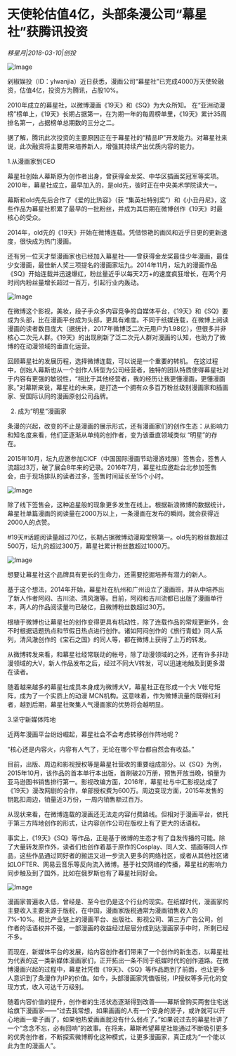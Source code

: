 # 天使轮估值4亿，头部条漫公司“幕星社”获腾讯投资

*移星月|2018-03-10|创投*

![Image](http://p3.pstatp.com/large/6c3b0005cc354a8db980)

剁椒娱投（ID：ylwanjia）近日获悉，漫画公司“幕星社”已完成4000万天使轮融资，估值4亿，投资方为腾讯，占股10%。

2010年成立的幕星社，以微博漫画《19天》和《SQ》为大众所知。 在“亚洲动漫榜”榜单上，《19天》长期占据第一，在为期一年的每周榜单里，《19天》累计35周排名第一，占据榜单总期数的三分之二。

据了解，腾讯此次投资的主要原因正在于幕星社的“精品IP”开发能力。对幕星社来说，此次融资将主要用来培养新人，增强其持续产出优质内容的能力。

1.从漫画家到CEO

幕星社创始人幕斯原为创作者出身，曾获得金龙奖、中华区插画奖冠军等奖项。2010年，幕星社成立，最早加入的，是old先，彼时正在中央美术学院读大一。

幕斯和old先先后合作了《爱的比热容》（获 “集英社特别奖”）和《小丑丹尼》，这些作品为幕星社积累了最早的一批粉丝，并成为其后期在微博创作《19天》时最核心的受众。

2014年，old先的《19天》开始在微博连载。凭借惊艳的画风和近乎日更的更新速度，很快成为热门漫画。

还有另一位天才型漫画家也已经加入幕星社——曾获得金龙奖最佳少年漫画，最佳少女漫画，最佳新人奖三项提名的漫画家坛九。2014年11月，坛九的漫画作品《SQ》开始连载并迅速爆红，粉丝量近乎以每天2万+的速度疯狂增长，在两个月时间内粉丝量增长超过一百万，引起行业内轰动。

![Image](http://p2.pstatp.com/large/6c3d0005920d297683dc)

在微博这个影视，美妆，段子手众多内容竞争的自媒体平台，《19天》和《SQ》要成为头部，比在漫画平台成为头部，更具有难度。不同于纸媒连载，在微博上阅读漫画的读者数目庞大（据统计，2017年微博泛二次元用户为1.98亿），但很多并非核心二次元人群。《19天》的出现刷新了泛二次元人群对漫画的认知，也助力了微博的在动漫领域的垂直化运营。

回顾幕星社的发展历程，选择微博连载，可以说是一个重要的转机。 在这过程中，创始人幕斯也从一个创作人转型为公司经营者，独特的团队特质使得幕星社对于内容有更强的敏锐性，“相比于其他经营者，我的经历让我更懂漫画，更懂漫画家。”对幕斯来说，幕星社的未来，是打造一个拥有众多百万粉丝级别漫画家和插画家、受国际认同的漫画原创公司品牌。

2. 成为“明星”漫画家

条漫的兴起，改变的不止是漫画的展示形式，还有漫画家们的创作生态：从影响力和知名度来看，他们正逐渐从单纯的创作者，变为该垂直领域类似 “明星”的存在。

2015年10月，坛九应邀参加CICF（中国国际漫画节动漫游戏展）签售会，签售人流超过3万，破了展会8年来的记录。2016年7月，幕星社应邀赴台北参加签售会，由于现场排队的读者过多，签售时间延长至15个小时。

![Image](http://p2.pstatp.com/large/6ed30000b3e4c9c392f6)

除了线下签售会，这种追星般的现象更多发生在线上。根据新浪微博的数据统计，幕星社单篇漫画的阅读量在2000万以上，一条漫画在发布的瞬间，就会获得近2000人的点赞。

#19天#话题阅读量超过70亿，长期占据微博动漫殿堂榜第一。old先的粉丝数超过500万，坛九的超过300万，幕星社累计粉丝数超过1000万。

![Image](http://p2.pstatp.com/large/6ed2000306c3fdf85206)

想要让幕星社这个品牌具有更长的生命力，还需要挖掘培养有潜力的新人。

基于这个想法，2014年开始，幕星社在杭州和广州设立了漫画班，并从中培养出了新人作者阿闷、吉川流、清风澈等。目前，阿闷和吉川流都已出版了漫画单行本，两人的作品阅读量均已破亿，且微博粉丝数超过30万。

根植于微博也让幕星社的创作变得更具有机动性，除了连载作品的常规更新外，会不时根据话题热点和节假日热点进行创作。诸如阿闷创作的《旅行青蛙》同人系列，清风澈创作的《宝石之国》的同人等，都在微博上获得了上万的转发。

从微博转发来看，和幕星社经常联动的帐号，除了动漫领域的之外，还有许多非动漫领域的大V，新人作品发布之后，经过不同大V转发，可以迅速地触及到更多潜在读者。

随着越来越多的幕星社成员本身成为微博大V，幕星社正在形成一个大 V帐号矩阵，成为了一个实质上的动漫 MCN机构。这意味着，作为微博流量的既得红利者，越到后期，幕星社聚集人气漫画家的优势将会越明显。

3.坚守新媒体阵地

近两年漫画平台纷纷崛起，幕星社会不会考虑转移创作阵地呢？

“核心还是内容火，内容有人气了，无论在哪个平台都自然会有收益。”

目前，出版、周边和影视授权等是幕星社营收的重要组成部分。以《SQ》为例，2015年10月，该作品的首本单行本出版，首刷破20万册，预售开放当晚，销量为亚马逊图书销售排行第一。影视改编方面，2016年，幕星社与中汇影视达成了《19天》漫改网剧的合作，单部授权费为600万。周边变现方面，2015年发售的钥匙扣周边，销量近3万份，一周内销售额过百万。

从现状来看，在微博连载的漫画还无法走内容付费路线。但相对于漫画平台，依托于第三方阵地创作的形式，让内容创作公司在版权上有了更大的话语权。

事实上，《19天》《SQ》等作品，正是基于微博的生态才有了自发传播的可能。除了大量转发原作外，读者们也创作着基于原作的Cosplay、同人文、插画等同人作品，这些作品通过同好者的搬运又进一步流入更多的网络社区，或者从其他社区诸如LOFTER、网易云音乐等反向流入微博。基于社交网络的传播，幕星社的影响力同步触及到了国外，比如在俄罗斯也有了幕星社同好会。

![Image](http://p2.pstatp.com/large/6c3b0005cc368b5d84cc)

漫画家普遍收入低，曾经是、至今也仍是这个行业的现实。在纸媒时代，漫画家的主要收入主要来源于版税，在中国，漫画家版税通常为漫画销售收入的7%-10%。相比产业链上的漫画平台、出版社、影视公司、第三方广告公司，创作者的话语权并不强，一部漫画的收益经过层层分成到达漫画家手中时，所剩已经不多。

而现在，新媒体平台的发展，给内容创作者们带来了一个创作的新生态，以幕星社为代表的这一类新媒体漫画家们，正开拓出一条不同于纸媒时代的创作道路。在微博漫画兴起的过程中，幕星社凭借《19天》、《SQ》等作品跑到了前面，也让更多人意识到了条漫作为IP的价值。如今，头部漫画家凭借版税，IP授权等多元化的变现方式，收入可达千万级别。

随着内容价值的提升，创作者的生活状态逐渐得到改善——幕斯曾购买两套住宅送给旗下漫画家——“过去我常想，如果画画的人有一个安身的房子，或许就可以开心地画一辈子画了，如果他热爱画画就没有什么弱点了。”如果说过去的幕星社讲了一个“念念不忘，必有回响”的故事。在将来，幕斯希望幕星社能通过不断吸引更多的优秀创作者，不断探索微博孵化这种模式，让更多漫画家，真正成为“一个能以此为生的漫画人”。

